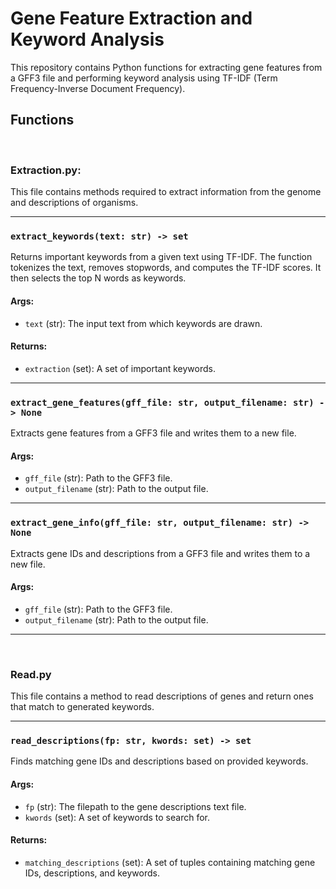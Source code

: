 # Gene Feature Extraction and Keyword Analysis

This repository contains Python functions for extracting gene features from a GFF3 file and performing keyword analysis using TF-IDF (Term Frequency-Inverse Document Frequency).

## Functions
<br>

### Extraction.py:
This file contains methods required to extract information from the genome and descriptions of organisms.
<hr>

### `extract_keywords(text: str) -> set`
Returns important keywords from a given text using TF-IDF. The function tokenizes the text, removes stopwords, and computes the TF-IDF scores. It then selects the top N words as keywords.

#### Args:
- `text` (str): The input text from which keywords are drawn.

#### Returns:
- `extraction` (set): A set of important keywords.

<hr>

### `extract_gene_features(gff_file: str, output_filename: str) -> None`
Extracts gene features from a GFF3 file and writes them to a new file.

#### Args:
- `gff_file` (str): Path to the GFF3 file.
- `output_filename` (str): Path to the output file.

<hr>

### `extract_gene_info(gff_file: str, output_filename: str) -> None`
Extracts gene IDs and descriptions from a GFF3 file and writes them to a new file.

#### Args:
- `gff_file` (str): Path to the GFF3 file.
- `output_filename` (str): Path to the output file.

<hr><br>

### Read.py
This file contains a method to read descriptions of genes and return ones that match to generated keywords.
<hr>

### `read_descriptions(fp: str, kwords: set) -> set`
Finds matching gene IDs and descriptions based on provided keywords.

#### Args:
- `fp` (str): The filepath to the gene descriptions text file.
- `kwords` (set): A set of keywords to search for.

#### Returns:
- `matching_descriptions` (set): A set of tuples containing matching gene IDs, descriptions, and keywords.

